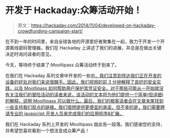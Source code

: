 # 开发于 Hackaday:众筹活动开始！

> 原文：<https://hackaday.com/2014/11/04/developed-on-hackaday-crowdfunding-campaign-start/>

在不到一年的时间里，来自全球各地的开源爱好者聚集在一起，致力于开发一个开源离线密码管理器。我们在 Hackaday 上讲述了我们的进展，并总是在做出关键决定时询问读者的意见。

今天，等待终于结束了:Mooltipass 众筹活动终于到来了。

在我们在 Hackaday 系列文章中开发的一些[中，我们注意到传达我们正在开发的设备的好处对我们来说很棘手。因此，我们视频的前 3 分钟解释了良好的安全实践，以及 Mooltipass 如何帮助用户保护其凭证安全。对于那些可能从一开始就没有关注我们的冒险活动的读者来说，该活动的文本将为他们提供一个简单(但详细)的解释，说明 Mooltipass 可以做什么。最后，我们的极客读者会在文章末尾找到一些支持我们观点的链接。我们很想提供更便宜的承诺，但不幸的是，我们需要聘请专业的 javascript 开发人员来完成我们的应用程序&扩展。](http://hackaday.com/tag/developed-on-hackaday/)

我们在 Hackaday 系列上开发的 Mooltipass 就此告一段落。我们感谢您的支持，并希望您喜欢看到一个想法变成众筹产品！